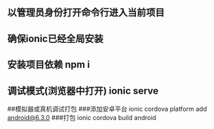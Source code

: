 ## 以管理员身份打开命令行进入当前项目
## 确保ionic已经全局安装
## 安装项目依赖 npm i
## 调试模式(浏览器中打开) ionic serve

##模拟器或真机调试打包
###添加安卓平台 ionic cordova platform add android@6.3.0
###打包 ionic cordova build android
